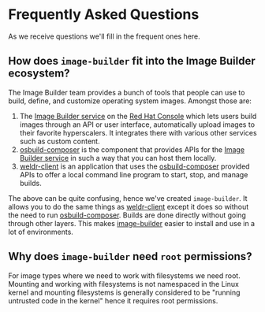 # Frequently Asked Questions

As we receive questions we'll fill in the frequent ones here.

## How does `image-builder` fit into the Image Builder ecosystem?

The Image Builder team provides a bunch of tools that people can use to build, define, and customize operating system images. Amongst those are:

1. The [Image Builder service]() on the [Red Hat Console]() which lets users build images through an API or user interface, automatically upload images to their favorite hyperscalers. It integrates there with various other services such as custom content.
2. [osbuild-composer]() is the component that provides APIs for the [Image Builder service]() in such a way that you can host them locally.
3. [weldr-client]() is an application that uses the [osbuild-composer]() provided APIs to offer a local command line program to start, stop, and manage builds.

The above can be quite confusing, hence we've created `image-builder`. It allows you to do the same things as [weldr-client]() except it does so without the need to run [osbuild-composer](). Builds are done directly without going through other layers. This makes [image-builder]() easier to install and use in a lot of environments.

## Why does `image-builder` need `root` permissions?

For image types where we need to work with filesystems we need root. Mounting and working with filesystems is not namespaced in the Linux kernel and mounting filesystems is generally considered to be "running untrusted code in the kernel" hence it requires root permissions.
